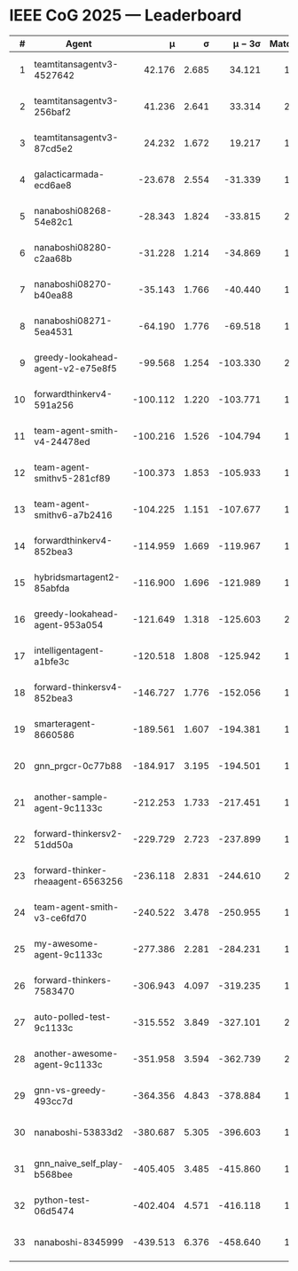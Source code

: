 # IEEE CoG 2025 — Leaderboard

| # | Agent | μ | σ | μ − 3σ | Matches | Updated |
|---:|---|---:|---:|---:|---:|---|
| 1 | teamtitansagentv3-4527642 | 42.176 | 2.685 | 34.121 | 1640 | 2025-09-01 09:32 |
| 2 | teamtitansagentv3-256baf2 | 41.236 | 2.641 | 33.314 | 2038 | 2025-09-01 09:32 |
| 3 | teamtitansagentv3-87cd5e2 | 24.232 | 1.672 | 19.217 | 1878 | 2025-09-01 09:32 |
| 4 | galacticarmada-ecd6ae8 | -23.678 | 2.554 | -31.339 | 1780 | 2025-09-01 09:32 |
| 5 | nanaboshi08268-54e82c1 | -28.343 | 1.824 | -33.815 | 2080 | 2025-09-01 09:32 |
| 6 | nanaboshi08280-c2aa68b | -31.228 | 1.214 | -34.869 | 1900 | 2025-09-01 09:32 |
| 7 | nanaboshi08270-b40ea88 | -35.143 | 1.766 | -40.440 | 1880 | 2025-09-01 09:32 |
| 8 | nanaboshi08271-5ea4531 | -64.190 | 1.776 | -69.518 | 1820 | 2025-09-01 09:32 |
| 9 | greedy-lookahead-agent-v2-e75e8f5 | -99.568 | 1.254 | -103.330 | 2170 | 2025-09-01 09:32 |
| 10 | forwardthinkerv4-591a256 | -100.112 | 1.220 | -103.771 | 1470 | 2025-09-01 09:32 |
| 11 | team-agent-smith-v4-24478ed | -100.216 | 1.526 | -104.794 | 1680 | 2025-09-01 09:32 |
| 12 | team-agent-smithv5-281cf89 | -100.373 | 1.853 | -105.933 | 1820 | 2025-09-01 09:32 |
| 13 | team-agent-smithv6-a7b2416 | -104.225 | 1.151 | -107.677 | 1980 | 2025-09-01 09:32 |
| 14 | forwardthinkerv4-852bea3 | -114.959 | 1.669 | -119.967 | 1667 | 2025-09-01 09:32 |
| 15 | hybridsmartagent2-85abfda | -116.900 | 1.696 | -121.989 | 1492 | 2025-09-01 09:32 |
| 16 | greedy-lookahead-agent-953a054 | -121.649 | 1.318 | -125.603 | 2110 | 2025-09-01 09:32 |
| 17 | intelligentagent-a1bfe3c | -120.518 | 1.808 | -125.942 | 1574 | 2025-09-01 09:32 |
| 18 | forward-thinkersv4-852bea3 | -146.727 | 1.776 | -152.056 | 1358 | 2025-09-01 09:32 |
| 19 | smarteragent-8660586 | -189.561 | 1.607 | -194.381 | 1569 | 2025-09-01 09:32 |
| 20 | gnn_prgcr-0c77b88 | -184.917 | 3.195 | -194.501 | 1620 | 2025-09-01 09:32 |
| 21 | another-sample-agent-9c1133c | -212.253 | 1.733 | -217.451 | 1980 | 2025-09-01 09:32 |
| 22 | forward-thinkersv2-51dd50a | -229.729 | 2.723 | -237.899 | 1700 | 2025-09-01 09:32 |
| 23 | forward-thinker-rheaagent-6563256 | -236.118 | 2.831 | -244.610 | 2040 | 2025-09-01 09:32 |
| 24 | team-agent-smith-v3-ce6fd70 | -240.522 | 3.478 | -250.955 | 1580 | 2025-09-01 09:32 |
| 25 | my-awesome-agent-9c1133c | -277.386 | 2.281 | -284.231 | 1800 | 2025-09-01 09:32 |
| 26 | forward-thinkers-7583470 | -306.943 | 4.097 | -319.235 | 1960 | 2025-09-01 09:32 |
| 27 | auto-polled-test-9c1133c | -315.552 | 3.849 | -327.101 | 2080 | 2025-09-01 09:32 |
| 28 | another-awesome-agent-9c1133c | -351.958 | 3.594 | -362.739 | 2000 | 2025-09-01 09:32 |
| 29 | gnn-vs-greedy-493cc7d | -364.356 | 4.843 | -378.884 | 1960 | 2025-09-01 09:32 |
| 30 | nanaboshi-53833d2 | -380.687 | 5.305 | -396.603 | 1780 | 2025-09-01 09:32 |
| 31 | gnn_naive_self_play-b568bee | -405.405 | 3.485 | -415.860 | 1060 | 2025-09-01 09:32 |
| 32 | python-test-06d5474 | -402.404 | 4.571 | -416.118 | 1580 | 2025-09-01 09:32 |
| 33 | nanaboshi-8345999 | -439.513 | 6.376 | -458.640 | 1660 | 2025-09-01 09:32 |
